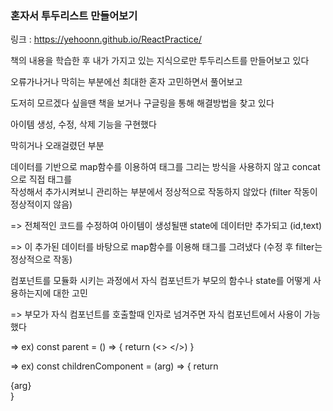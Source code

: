 ### 혼자서 투두리스트 만들어보기

링크 : https://yehoonn.github.io/ReactPractice/

책의 내용을 학습한 후 내가 가지고 있는 지식으로만 투두리스트를 만들어보고 있다

오류가나거나 막히는 부분에선 최대한 혼자 고민하면서 풀어보고

도저히 모르겠다 싶을땐 책을 보거나 구글링을 통해 해결방법을 찾고 있다

아이템 생성, 수정, 삭제 기능을 구현했다

막히거나 오래걸렸던 부분

데이터를 기반으로 map함수를 이용하여 태그를 그리는 방식을 사용하지 않고 concat으로 직접 태그를  
작성해서 추가시켜보니 관리하는 부분에서 정상적으로 작동하지 않았다 (filter 작동이 정상적이지 않음)

=> 전체적인 코드를 수정하여 아이템이 생성될땐 state에 데이터만 추가되고 (id,text)

=> 이 추가된 데이터를 바탕으로 map함수를 이용해 태그를 그려냈다 (수정 후 filter는 정상적으로 작동)

컴포넌트를 모듈화 시키는 과정에서 자식 컴포넌트가 부모의 함수나 state를 어떻게 사용하는지에 대한 고민

=> 부모가 자식 컴포넌트를 호출할때 인자로 넘겨주면 자식 컴포넌트에서 사용이 가능했다

=> ex) const parent = () => { return (<> <childrenComponent arg={arg}/> </>) }

=> ex) const childrenComponent = (arg) => { return <div>{arg}</div> }
